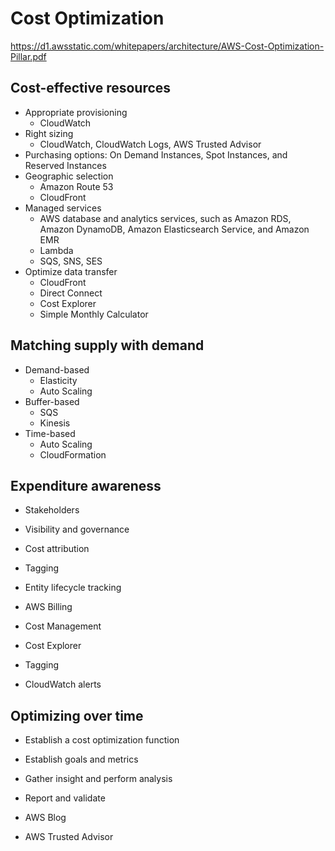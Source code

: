# Cost Optimization
https://d1.awsstatic.com/whitepapers/architecture/AWS-Cost-Optimization-Pillar.pdf

## Cost-effective resources
- Appropriate provisioning
  - CloudWatch
- Right sizing
  - CloudWatch, CloudWatch Logs, AWS Trusted Advisor
- Purchasing options: On Demand Instances, Spot Instances, and Reserved Instances
- Geographic selection
  - Amazon Route 53
  - CloudFront
- Managed services
  - AWS database and analytics services, such as Amazon RDS, Amazon DynamoDB, Amazon Elasticsearch Service, and Amazon EMR
  - Lambda
  - SQS, SNS, SES
- Optimize data transfer
  - CloudFront
  - Direct Connect
  - Cost Explorer
  -  Simple Monthly Calculator

## Matching supply with demand
- Demand-based
  - Elasticity
  - Auto Scaling
- Buffer-based
  - SQS
  - Kinesis
- Time-based
  - Auto Scaling
  - CloudFormation

## Expenditure awareness
- Stakeholders
- Visibility and governance
- Cost attribution
- Tagging
- Entity lifecycle tracking

- AWS Billing
- Cost Management
- Cost Explorer
- Tagging
- CloudWatch alerts

## Optimizing over time
- Establish a cost optimization function
- Establish goals and metrics
- Gather insight and perform analysis
- Report and validate

- AWS Blog
- AWS Trusted Advisor
